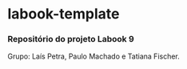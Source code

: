 # labook-template
### Repositório do projeto Labook 9
 Grupo: Laís Petra, Paulo Machado e Tatiana Fischer.


